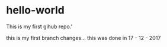 # hello-world
This is my first gihub repo.'

this is my first branch changes...
this was done in 17 - 12 - 2017
